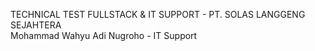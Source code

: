 TECHNICAL TEST FULLSTACK & IT SUPPORT - PT. SOLAS LANGGENG SEJAHTERA <br>
Mohammad Wahyu Adi Nugroho - IT Support
